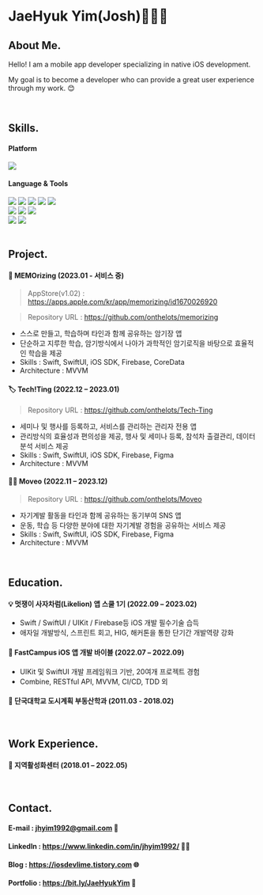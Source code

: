 <div align="leading">
  
  # JaeHyuk Yim(Josh)🧑🏻‍💻
 
  ## About Me.
  
  <p>Hello! I am a mobile app developer specializing in native iOS development. </p>
  <p>My goal is to become a developer who can provide a great user experience through my work. 😊 </p>
  
  
  <br> 
  
   ## Skills.
  
  
   #### Platform

  <img src="https://img.shields.io/badge/iOS-5A29E4?style=flat&logo=iOS&logoColor=white"/>  
    
   #### Language & Tools
  
  <img src="https://img.shields.io/badge/Swift-F05138?style=flat&logo=swift&logoColor=white"/>
  <img src="https://img.shields.io/badge/ObjectiveC-7FADF2?style=flat&logo=C&logoColor=white"/>
  <img src="https://img.shields.io/badge/SwiftUI-2396F3?style=flat&logo=Swift&logoColor=white"/>
  <img src="https://img.shields.io/badge/UIkit-2396F3?style=flat&logo=UIKit&logoColor=white"/>
  <img src="https://img.shields.io/badge/iOS_SDK-2396F3?style=flat&logo=apple&logoColor=black"/>
 
  <br> 
  <img src="https://img.shields.io/badge/Firebase-FFCA28?style=flat&logo=Firebase&logoColor=white"/>
  <img src="https://img.shields.io/badge/Figma-F24E1E?style=flat&logo=Figma&logoColor=white"/>
  <img src="https://img.shields.io/badge/Adobe Illustrator-FF9A00?style=flat&logo=Adobe Illustrator&logoColor=white">
  <br>
  <img src="https://img.shields.io/badge/Microsoft Office-D83B01?style=flat&logo=Microsoft Office&logoColor=white"/>
  <img src="https://img.shields.io/badge/Qgis-589632?style=flat&logo=Qgis&logoColor=white"/>
  
  <br> 
  <br> 
  
  ## Project.
  
  
  #### 📘 MEMOrizing (2023.01 - 서비스 중)
  > AppStore(v1.02) : https://apps.apple.com/kr/app/memorizing/id1670026920
  
  > Repository URL : https://github.com/onthelots/memorizing
  - 스스로 만들고, 학습하며 타인과 함께 공유하는 암기장 앱
  - 단순하고 지루한 학습, 암기방식에서 나아가 과학적인 암기로직을 바탕으로 효율적인 학습을 제공
  - Skills : Swift, SwiftUI, iOS SDK, Firebase, CoreData
  - Architecture : MVVM
  
  
  #### 🏷️ Tech!Ting (2022.12 – 2023.01)
  > Repository URL : https://github.com/onthelots/Tech-Ting
  - 세미나 및 행사를 등록하고, 서비스를 관리하는 관리자 전용 앱
  - 관리방식의 효율성과 편의성을 제공, 행사 및 세미나 등록, 참석차 출결관리, 데이터 분석 서비스 제공
  - Skills : Swift, SwiftUI, iOS SDK, Firebase, Figma
  - Architecture : MVVM
  
  
  #### ⛹🏻 Moveo (2022.11 – 2023.12)
  > Repository URL : https://github.com/onthelots/Moveo
  - 자기계발 활동을 타인과 함께 공유하는 동기부여 SNS 앱
  - 운동, 학습 등 다양한 분야에 대한 자기계발 경험을 공유하는 서비스 제공
  - Skills : Swift, SwiftUI, iOS SDK, Firebase, Figma
  - Architecture : MVVM
  
  
  <br>
  
  ## Education.
  
  #### 💡 멋쟁이 사자차럼(Likelion) 앱 스쿨 1기 (2022.09 – 2023.02)
  - Swift / SwiftUI / UIKit / Firebase등 iOS 개발 필수기술 습득
  - 애자일 개발방식, 스프린트 회고, HIG, 해커톤을 통한 단기간 개발역량 강화
  
  #### 📱 FastCampus iOS 앱 개발 바이블 (2022.07 – 2022.09)
  - UIKit 및 SwiftUI 개발 프레임워크 기반, 20여개 프로젝트 경험
  - Combine, RESTful API, MVVM, CI/CD, TDD 외
  
  #### 🏫 단국대학교 도시계획 부동산학과 (2011.03 - 2018.02)
  
  <br>
  
  ## Work Experience.
  #### 🏢 지역활성화센터 (2018.01 – 2022.05)

  
  <br>
  
  ## Contact.
  
  #### E-mail : jhyim1992@gmail.com 📨
  #### LinkedIn : https://www.linkedin.com/in/jhyim1992/ 👨‍💼
  #### Blog : https://iosdevlime.tistory.com 🌐
  #### Portfolio : https://bit.ly/JaeHyukYim 💎
